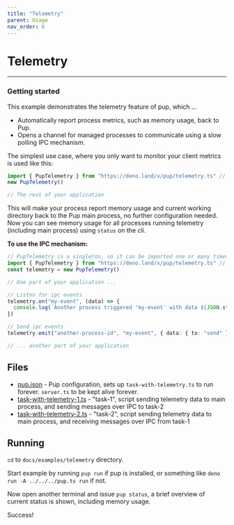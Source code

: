 ```yaml
---
title: "Telemetry"
parent: Usage
nav_order: 6
---
```


# Telemetry

---

### Getting started

This example demonstrates the telemetry feature of pup, which ...

- Automatically report process metrics, such as memory usage, back to Pup.
- Opens a channel for managed processes to communicate using a slow polling IPC mechanism.

The simplest use case, where you only want to monitor your client metrics is used like this:

```ts
import { PupTelemetry } from "https://deno.land/x/pup/telemetry.ts" // Pin this to a specific version of pup
new PupTelemetry()

// The rest of your application
```

This will make your process report memory usage and current working directory back to the Pup main process, no further configuration needed. Now you can see memory usage for all processes running
telemetry (including main process) using `status` on the cli.

**To use the IPC mechanism:**

```ts
// PupTelemetry is a singleton, so it can be imported one or many times in your application
import { PupTelemetry } from "https://deno.land/x/pup/telemetry.ts" // Pin this to a specific version of pup
const telemetry = new PupTelemetry()

// One part of your application ...

// Listen for ipc events
telemetry.on("my-event", (data) => {
  console.log(`Another process triggered 'my-event' with data ${JSON.stringify(data)}`)
})

// Send ipc events
telemetry.emit("another-process-id", "my-event", { data: { to: "send" } })

// ... another part of your application
```

## Files

- [pup.json](https://github.com/Hexagon/pup/tree/main/docs/src/examples/telemetry/pup.json) - Pup configuration, sets up `task-with-telemetry.ts` to run forever. `server.ts` to be kept alive forever.
- [task-with-telemetry-1.ts](https://github.com/Hexagon/pup/tree/main/docs/src/examples/telemetry/task-with-telemetry-1.ts) - "task-1", script sending telemetry data to main process, and sending
  messages over IPC to task-2
- [task-with-telemetry-2.ts](https://github.com/Hexagon/pup/tree/main/docs/src/examples/telemetry/task-with-telemetry-2.ts) - "task-2", script sending telemetry data to main process, and receiving
  messages over IPC from task-1

## Running

`cd` to `docs/examples/telemetry` directory.

Start example by running `pup run` if pup is installed, or something like `deno run -A ../../../pup.ts run` if not.

Now open another terminal and issue `pup status`, a brief overview of current status is shown, including memory usage.

Success!
